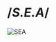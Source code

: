 # /*********S.E.A*********/
 ![SEA](https://github.com/Samueltorresl/S.E.A/blob/main/profilesea.png)



